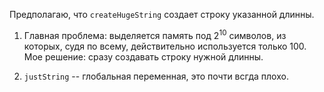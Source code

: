 Предполагаю, что `createHugeString` создает строку указанной длинны.

1. Главная проблема: выделяется память под $2^10$  символов, из которых, судя по всему, действительно используется только 100. Мое решение: сразу создавать строку нужной длинны.

2. `justString` -- глобальная переменная, это почти всгда плохо.
